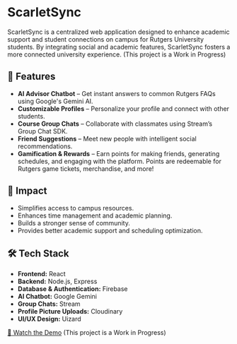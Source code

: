# ScarletSync

ScarletSync is a centralized web application designed to enhance academic support and student connections on campus for Rutgers University students. By integrating social and academic features, ScarletSync fosters a more connected university experience.
(This project is a Work in Progress)

## 🚀 Features

- **AI Advisor Chatbot** – Get instant answers to common Rutgers FAQs using Google's Gemini AI.
- **Customizable Profiles** – Personalize your profile and connect with other students.
- **Course Group Chats** – Collaborate with classmates using Stream’s Group Chat SDK.
- **Friend Suggestions** – Meet new people with intelligent social recommendations.
- **Gamification & Rewards** – Earn points for making friends, generating schedules, and engaging with the platform. Points are redeemable for Rutgers game tickets, merchandise, and more!

## 🎯 Impact

- Simplifies access to campus resources.
- Enhances time management and academic planning.
- Builds a stronger sense of community.
- Provides better academic support and scheduling optimization.

## 🛠️ Tech Stack

- **Frontend:** React
- **Backend:** Node.js, Express
- **Database & Authentication:** Firebase
- **AI Chatbot:** Google Gemini
- **Group Chats:** Stream
- **Profile Picture Uploads:** Cloudinary
- **UI/UX Design:** Uizard  

[🎥 Watch the Demo](public/scarletsync-demo.mp4)
(This project is a Work in Progress)
